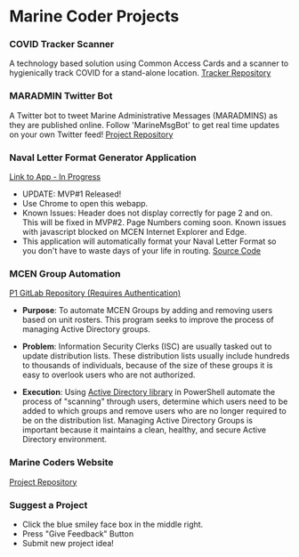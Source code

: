 # Marine Coder Projects

### COVID Tracker Scanner
A technology based solution using Common Access Cards and a scanner to hygienically track COVID for a stand-alone location.
[Tracker Repository](https://github.com/marinecoders/covid_tracker_scanner)

### MARADMIN Twitter Bot
A Twitter bot to tweet Marine Administrative Messages (MARADMINS) as they are published online.  Follow 'MarineMsgBot' to get real time updates on your own Twitter feed!
[Project Repository](https://github.com/marinecoders/maradminsTwitterBot)

### Naval Letter Format Generator Application
[Link to App - In Progress](/navalletter)

  * UPDATE: MVP#1 Released!
  * Use Chrome to open this webapp.
  * Known Issues: Header does not display correctly for page 2 and on. This will be fixed in MVP#2. Page Numbers coming soon. Known issues with javascript blocked on MCEN Internet Explorer and Edge.
  * This application will automatically format your Naval Letter Format so you don't have to waste days of your life in routing. [Source Code](https://github.com/marinecoders/marines.dev)


### MCEN Group Automation
[P1 GitLab Repository \(Requires Authentication\)](https://code.il2.dso.mil/marine-coders/mcen-group-automation)

  * **Purpose**: To automate MCEN Groups by adding and removing users based on unit rosters. This program seeks to improve the process of managing Active Directory groups.

  * **Problem**: Information Security Clerks (ISC) are usually tasked out to update distribution lists. These distribution lists usually include hundreds to thousands of individuals, because of the size of these groups it is easy to overlook users who are not authorized.

  * **Execution**: Using [Active Directory library](https://docs.microsoft.com/en-us/powershell/module/addsadministration/?view=windowsserver2019-ps) in PowerShell automate the process of "scanning" through users, determine which users need to be added to which groups and remove users who are no longer required to be on the distribution list. Managing Active Directory Groups is important because it maintains a clean, healthy, and secure Active Directory environment.

### Marine Coders Website
[Project Repository](https://github.com/marinecoders/marines.dev)

### Suggest a Project
  * Click the blue smiley face box in the middle right.
  * Press "Give Feedback" Button
  * Submit new project idea!

<script src="https://sak.userreport.com/518be00889324d26a196/launcher.js" async id="userreport-launcher-script"></script>

